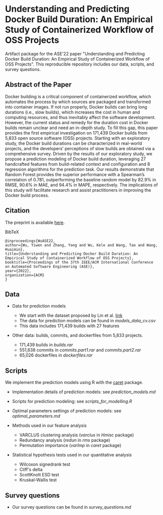 # Understanding and Predicting Docker Build Duration: An Empirical Study of Containerized Workflow of OSS Projects

Artifact package for the ASE'22 paper "Understanding and Predicting Docker Build Duration: An Empirical Study of Containerized Workflow of OSS Projects". This reproducible repository includes our data, scripts, and survey questions.

## Abstract of the Paper
Docker building is a critical component of containerized workflow, which automates the process by which sources are packaged and transformed into container images. If not run properly, Docker builds can bring long durations (i.e., slow builds), which increases the cost in human and computing resources, and thus inevitably affect the software development. However, the current status and remedy for the duration cost in Docker builds remain unclear and need an in-depth study. To fill this gap, this paper provides the first empirical investigation on 171,439 Docker builds from 5,833 open source software (OSS) projects. Starting with an exploratory study, the Docker build durations can be characterized in real-world projects, and the developers’ perceptions of slow builds are obtained via a comprehensive survey. Driven by the results of our exploratory study, we propose a prediction modeling of Docker build duration, leveraging 27 handcrafted features from build-related context and
configuration and 8 regression algorithms for the prediction task. Our results demonstrate that Random Forest provides the superior performance with a Spearman’s correlation of 0.781, outperforming the baseline random model by 82.9% in RMSE, 90.6% in MAE, and 94.4% in MAPE, respectively. The implications of this study will
facilitate research and assist practitioners in improving the Docker build process.


## Citation
The preprint is available [here]().

BibTeX
```
@inproceedings{WuASE22,
author={Wu, Yiwen and Zhang, Yang and Wu, Kele and Wang, Tao and Wang, Huaimin},
title={Understanding and Predicting Docker Build Duration: An Empirical Study of Containerized Workflow of OSS Projects},
booktitle={Proceedings of the 37th IEEE/ACM International Conference on Automated Software Engineering (ASE)},
year={2022},
organization={ACM}
}
```


## Data

- Data for prediction models
  -   We start with the dataset proposed by Lin et al. [link](https://github.com/linncy/icsme2020-docker-study)
  -   The data for prediction models can be found in *models_data_cv.csv*
  -   This data includes 171,439 builds with 27 features

- Other data: builds, commits, and dockerfiles from 5,833 projects.
  - 171,439 builds in *builds.rar* 
  - 551,838 commits in *commits.part1.rar* and *commits.part2.rar*
  - 65,026 dockerfiles in *dockerfiles.rar*


## Scripts
We implement the prediction models using R with the [caret](http://topepo.github.io/caret/index.html) package.

- Implementation details of prediction models: see *prediction_models.md*

- Scripts for prediction modeling: see *scripts_for_modelling.R*

- Optimal parameters settings of prediction models: see *optimal_parameters.md* 

- Methods used in our feature analysis
  - VARCLUS clustering analysis (*varclus* in *Hmisc* package)
  - Redundancy analysis (*redun* in *rms* package)
  - Permutation importance (*varImp* in *caret* package)

- Statistical hypothesis tests used in our quantitative analysis
  - Wilcoxon signedrank test
  - Cliff's delta
  - ScottKnott ESD test
  - Kruskal-Wallis test
 
## Survey questions

- Our survey questions can be found in *survey_questions.md*
